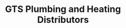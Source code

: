 ---
title: "GTS Plumbing and Heating Distributors"
url: /centennial/gts-plumbing-and-heating-distributors/
shop: Haushaltsartikel
---